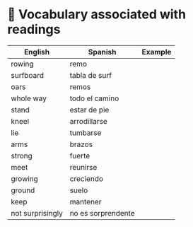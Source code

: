 # 📙 Vocabulary associated with readings

| English      | Spanish | Example |
| ------ | ----------- | ----------- |
|  rowing |  remo | |
|  surfboard |  tabla de surf | |
|  oars |  remos | |
|  whole way |  todo el camino | |
|  stand |  estar de pie | |
|  kneel |  arrodillarse | |
|  lie |  tumbarse | |
|  arms |  brazos | |
|  strong |  fuerte | |
|  meet |  reunirse | |
|  growing |  creciendo | |
|  ground |  suelo | |
|  keep |  mantener | |
|  not surprisingly |  no es sorprendente | |